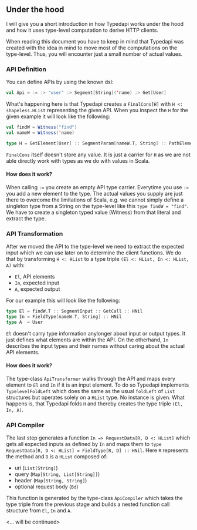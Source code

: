 ## Under the hood
I will give you a short introduction in how Typedapi works under the hood and how it uses type-level computation to derive HTTP clients.

When reading this document you have to keep in mind that Typedapi was created with the idea in mind to move most of the computations
on the type-level. Thus, you will encounter just a small number of actual values.

### API Definition
You can define APIs by using the known dsl:

```Scala
val Api = := :> "user" :> Segment[String]('name) :> Get[User]
```

What's happening here is that Typedapi creates a `FinalCons[H]` with `H <: shapeless.HList` representing the given API. 
When you inspect the `H` for the given example it will look like the following:

```Scala
val findW = Witness("find")
val nameW = Witness('name)

type H = GetElement[User] :: SegmentParam[nameW.T, String] :: PathElement[findW.T] :: HNil
```

`FinalCons` itself doesn't store any value. It is just a carrier for `H` as we are not able directly work with types as we do with values in Scala.

#### How does it work?
When calling `:=` you create an empty API type carrier. Everytime you use `:>` you add a new element to the type. The actual values you supply are just there to overcome the limitations of Scala, e.g. we cannot simply define a singleton type from a String on the type-level like this `type findW = "find"`. We have to create a singleton typed value (Witness) from that literal and extract the type.

### API Transformation
After we moved the API to the type-level we need to extract the expected input which we can use later on to determine the client functions. We do that by transforming `H <: HList` to a type triple `(El <: HList, In <: HList, A)` with:
  - `El`, API elements
  - `In`, expected input
  - `A`, expected output
  
For our example this will look like the following:
  
```Scala
type El = findW.T :: SegmentInput :: GetCall :: HNil
type In = FieldType[nameW.T, String] :: HNil
type A  = User
```

`El` doesn't carry type information anylonger about input or output types. It just defines what elements are within the API. On the otherhand, `In` describes the input types and their names without caring about the actual API elements.

#### How does it work?
The type-class `ApiTransformer` walks through the API and maps every element to `El` and `In` if it is an input element. To do so Typedapi implements `TypelevelFoldLeft` which does the same as the usual `foldLeft` of `List` structures but operates solely on a `HList` type. No instance is given. What happens is, that Typedapi folds `H` and thereby creates the type triple `(El, In, A)`.

### API Compiler
The last step generates a function `In => RequestData[R, D <: HList]` which gets all expected inputs as defined by `In` and maps them to `type RequestData[R, D <: HList] = FieldType[R, D] :: HNil`. Here `R` represents the method and `D` is a `HList` composed of:
  - uri (`List[String]`)
  - query (`Map[String, List[String]]`)
  - header (`Map[String, String]`)
  - optional request body (`Bd`)

This function is generated by the type-class `ApiCompiler` which takes the type triple from the previous stage and builds a nested function call structure from `El`, `In` and `A`.

<... will be continued>
